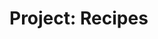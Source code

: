 <!DOCTYPE html>
<html>
  <head>
    <title><strong>Project: Recipes</strong></title>
    <meta charset="utf-8">
  </head>
  
  <body>
    <h1>Project: Recipes</h1>
  </body>
</html>  
